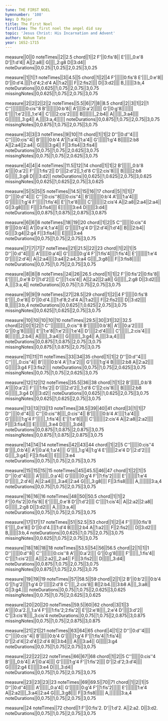 ```yaml
---
tune: THE FIRST NOEL
hymnnumber: '108'
key: D Major
title: The First Noel
firstline: The first noel the angel did say
topic: 'Jesus Christ: His Incarnation and Advent'
author: Nahum Tate
year: 1652-1715
---
```

measure||0||0
noteTimes||2||2.5
chord||1||2
F'||0:fis'8||
E'||||_0:e'8
D'||1:d'4||
A||2:a8||
G||||_2:g8
D||3:d4||
noteDurations||0,0.25||1,0.25||2,0.25||3,0.25

measure||1||1||1
noteTimes||3||4.5||5
chord||1||2||4
F'||||||0:fis'8
E'||||_0:e'8||
D'||0:d'4.||||1:d'4;2:d'4
A||1:a2||||
F||2:fis2||||
D||3:d2||||
B,||||||3:b,4
noteDurations||0,0.625||1,0.75||2,0.75||3,0.75
missingNotes||0,0.625||1,0.75||2,0.75||3,0.75

measure||2||2||2||2||2
noteTimes||5.5||6||7||8||8.5
chord||2||3||1||2||1
C''||||||||||0:cis''8
B'||||||||0:b'8||
A'||||0:a'2||||||
G'||0:g'8||||||||
E'||||1:e'2||||_1:e'4||
C'||||2:cis'2||||||
B||||||||_2:b4||
A||||||_3:a4||||
G||||||||_3:g4||
A,||||3:a,4||||||
noteDurations||0,0.875||1,0.75||2,0.75||3,0.75
missingNotes||0,0.875||1,0.75||2,0.75||3,0.75

measure||3||3||3
noteTimes||9||10||11
chord||1||1||2
D''||0:d''4||||
C''||||0:cis''4||
B'||||||0:b'4
A'||1:a'4||1:a'4||
G'||||||1:g'4
B||||||2:b8
A||2:a4||2:a4||
G||||||3:g4||
F||3:fis4||3:fis4||
noteDurations||0,0.75||1,0.75||2,0.625||3,0.75
missingNotes||0,0.75||1,0.75||2,0.625||3,0.75

measure||4||4||4
noteTimes||11.5||12||14
chord||1||1||2
B'||||||_0:b'8
A'||||0:a'2||
F'||||1:fis'2||
D'||||2:d'2||_1:d'8
C'||2:cis'8||||
B||||||2:b8
G||||||_3:g8
D||||3:d2||
noteDurations||0,0.625||1,0.625||2,0.75||3,0.625
missingNotes||0,0.625||1,0.625||2,0.75||3,0.625

measure||5||5||5||5
noteTimes||14.5||15||16||17
chord||5||1||1||7
D''||||0:d''4||||
C''||0:cis''8||||0:cis''4||
B'||||||||0:b'4
A'||||1:a'4||||
G'||||||||1:g'4
F'||||||1:fis'4||
E'||1:e'8||||||
C'||||||||2:cis'4
A||2:a8||2:a4||2:a4||
G||3:g8||||||
F||||3:fis4||||
E||||||||3:e4
D||||||3:d4||
noteDurations||0,0.875||1,0.875||2,0.875||3,0.875

measure||6||6||6
noteTimes||18||19||20
chord||1||2||5
C''||||||0:cis''4
B'||||0:b'4||
A'||0:a'4;1:a'4||||
G'||||||1:g'4
D'||2:d'4||1:d'4||
B||||2:b4||
G||||3:g4||2:g4
F||3:fis4||||
E||||||3:e4
noteDurations||0,0.75||1,0.75||2,0.75||3,0.75

measure||7||7||7||7
noteTimes||21||21.5||22||23
chord||1||2||1||5
D''||0:d''4||||||
A'||||||0:a'4||
G'||||||||0:g'4
F'||1:fis'4||||1:fis'4||
E'||||||||1:e'4
D'||||||2:d'4||
A||2:a4||||3:a4||2:a4;3:a4
G||||_3:g8||||
F||3:fis8||||||
noteDurations||0,0.75||1,0.75||2,0.75||3,0.75

measure||8||8||8
noteTimes||24||26||26.5
chord||1||1||2
F'||0:fis'2||0:fis'8||
E'||||||_0:e'8
D'||1:d'2||||
C'||||1:cis'4||
A||2:a2||2:a8||
G||||||_2:g8
D||3:d2||||
A,||||3:a,4||
noteDurations||0,0.75||1,0.75||2,0.75||3,0.75

measure||9||9||9
noteTimes||27||28.5||29
chord||1||2||4
F'||||||0:fis'8
E'||||_0:e'8||
D'||0:d'4.||||1:d'8;2:d'4
A||1:a2||||
F||2:fis2||||
D||3:d2||||
B,||||||3:b,4
noteDurations||0,0.625||1,0.625||2,0.75||3,0.75
missingNotes||0,0.625||1,0.625||2,0.75||3,0.75

measure||10||10||10||10||10
noteTimes||29.5||30||31||32||32.5
chord||2||0||1||2||1
C''||||||||||_0:cis''8
B'||||||||0:b'8||
A'||||0:a'2||||||
G'||0:g'8||||||||
E'||1:e'8||1:e'2||||1:e'4||
D'||||2:d'4||||||
C'||||||_2:cis'4||||
B||||||||_2:b4||
A||||||_3:a4||||
G||||||||_3:g4||
A,||||3:a,4||||||
noteDurations||0,0.875||1,0.875||2,0.75||3,0.75
missingNotes||0,0.875||1,0.875||2,0.75||3,0.75

measure||11||11||11
noteTimes||33||34||35
chord||1||1||2
D''||0:d''4||||
C''||||_0:cis''4||
B'||||||0:b'4
A'||1:a'2||||
G'||||||1:g'4
B||||||2:b8
A||2:a2||||
G||||||3:g4
F||3:fis2||||
noteDurations||0,0.75||1,0.75||2,0.625||3,0.75
missingNotes||0,0.75||1,0.75||2,0.625||3,0.75

measure||12||12||12
noteTimes||35.5||36||38
chord||1||1||2
B'||||||_0:b'8
A'||||0:a'2||
F'||||1:fis'2||
D'||||2:d'2||_1:d'8
C'||2:cis'8||||
B||||||2:b8
G||||||_3:g4
D||||3:d2||
noteDurations||0,0.625||1,0.625||2,0.75||3,0.75
missingNotes||0,0.625||1,0.625||2,0.75||3,0.75

measure||13||13||13||13
noteTimes||38.5||39||40||41
chord||3||1||1||7
D''||||0:d''4||||
C''||0:cis''8||||_0:cis''4||
B'||||||||0:b'4
A'||||1:a'4||||
G'||||||||1:g'4
F'||||||_1:fis'4||
E'||1:e'8||||||
C'||||||||2:cis'4
A||2:a8||2:a2||||
F||||3:fis4||||
E||||||||_3:e4
D||||||_3:d4||
noteDurations||0,0.875||1,0.875||2,0.875||3,0.75
missingNotes||0,0.875||1,0.875||2,0.875||3,0.75

measure||14||14||14
noteTimes||42||43||44
chord||1||2||5
C''||||||0:cis''4
B'||||_0:b'4||
A'||0:a'4;1:a'4||||
G'||||_1:g'4||1:g'4
E'||||||2:e'4
D'||2:d'2||||
G||||_3:g4||
F||3:fis4||||
E||||||3:e4
noteDurations||0,0.75||1,0.75||2,0.75||3,0.75

measure||15||15||15||15
noteTimes||45||45.5||46||47
chord||1||2||1||5
D''||0:d''4||||||
A'||||||_0:a'4||
G'||||||||0:g'4
F'||1:fis'2||||||
E'||||||||1:e'4
D'||||||_2:d'4||
A||2:a4||||_3:a4||2:a4
G||||_3:g8||||
F||3:fis8||||||
A,||||||||3:a,4
noteDurations||0,0.75||1,0.75||2,0.75||3,0.75

measure||16||16||16
noteTimes||48||50||50.5
chord||1||1||2
F'||0:fis'2||0:fis'8||
E'||||||_0:e'8
D'||1:d'2||||
C'||||1:cis'4||
A||2:a2||2:a8||
G||||||_2:g8
D||3:d2||||
A,||||3:a,4||
noteDurations||0,0.75||1,0.75||2,0.75||3,0.75

measure||17||17||17
noteTimes||51||52.5||53
chord||1||2||4
F'||||||0:fis'8
E'||||_0:e'8||
D'||0:d'4.||||1:d'4
B||||||2:b4
A||1:a2||||
F||2:fis2||||
D||3:d2||||
B,||||||3:b,4
noteDurations||0,0.625||1,0.75||2,0.75||3,0.75
missingNotes||0,0.625||1,0.75||2,0.75||3,0.75

measure||18||18||18||18
noteTimes||53.5||54||56||56.5
chord||2||1||1||1
D''||||||0:d''8||
C''||||||||0:cis''8
A'||||0:a'2||||
G'||0:g'8||||||
F'||||||_1:fis'4||
C'||||1:cis'2||||
A||||2:a2||_2:a4||
F||||3:fis2||||
D||||||_3:d4||
noteDurations||0,0.875||1,0.75||2,0.75||3,0.75
missingNotes||0,0.875||1,0.75||2,0.75||3,0.75

measure||19||19||19
noteTimes||57||58.5||59
chord||2||1||2
B'||0:b'2||||0:b'4
G'||1:g'2||||1:g'4
D'||||||2:d'8
C'||||_2:cis'8||
B||2:b4.||||3:b8
A||||_3:a8||
G||3:g4.||||
noteDurations||0,0.75||1,0.75||2,0.625||3,0.625
missingNotes||0,0.75||1,0.75||2,0.625||3,0.625

measure||20||20||20
noteTimes||59.5||60||62
chord||3||1||3
A'||||0:a'2.||_1:a'4
F'||||1:fis'2;2:fis'2||
E'||2:e'8||||_2:e'4
D'||||3:d'2||
C'||3:cis'8||||_3:cis'4
noteDurations||0,0.75||1,0.75||2,0.875||3,0.875
missingNotes||0,0.75||1,0.75||2,0.875||3,0.875

measure||21||21||21
noteTimes||63||64||65
chord||4||1||2
D''||0:d''4||||
C''||||0:cis''4||
B'||||||0:b'4
G'||||||1:g'4
F'||1:fis'4||1:fis'4||
D'||2:d'4||2:d'4||2:d'4
B||3:b4||||
A||||3:a4||
G||||||3:g4
noteDurations||0,0.75||1,0.75||2,0.75||3,0.75

measure||22||22||22
noteTimes||66||67||68
chord||1||2||5
C''||||||0:cis''4
B'||||_0:b'4||
A'||0:a'4||||
G'||||||1:g'4
F'||1:fis'2||||
D'||2:d'2;3:d'4||||
G||||||2:g4
E||||||3:e4
D||||_3:d4||
noteDurations||0,0.75||1,0.75||2,0.75||3,0.75

measure||23||23||23||23
noteTimes||69||69.5||70||71
chord||1||2||1||5
D''||0:d''4||||||
A'||||||_0:a'4||
G'||||||||0:g'4
F'||1:fis'2||||||
E'||||||||1:e'4
A||2:a2||||_3:a4||2:a4
G||||_3:g8||||
F||3:fis8||||||
A,||||||||3:a,4
noteDurations||0,0.75||1,0.75||2,0.75||3,0.75

measure||24
noteTimes||72
chord||1
F'||0:fis'2.
D'||1:d'2.
A||2:a2.
D||3:d2.
noteDurations||0,0.75||1,0.75||2,0.75||3,0.75

